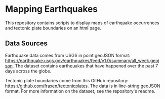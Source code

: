 # Mapping Earthquakes

This repository contains scripts to display maps of earthquake occurrences and tectonic plate boundaries on an html page. 

## Data Sources

Earthquake data comes from USGS in point geoJSON format: https://earthquake.usgs.gov/earthquakes/feed/v1.0/summary/all_week.geojson. The dataset contains earthquakes that have happened over the past 7 days across the globe. 

Tectonic plate boundaries come from this GitHub repository: https://github.com/fraxen/tectonicplates. The data is in line-string geoJSON format. For more information on the dataset, see the repository's readme. 
